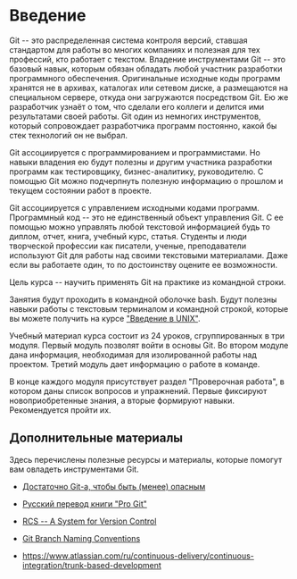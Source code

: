 # Введение

<!-- Важность Git для участников разработки ПО -->
Git -- это распределенная система контроля версий, ставшая стандартом для работы во многих компаниях и полезная для тех профессий, кто работает с текстом.
Владение инструментами Git -- это базовый навык, которым обязан обладать любой участник разработки программного обеспечения.
Оригинальные исходные коды программ хранятся не в архивах, каталогах или сетевом диске, а размещаются на специальном сервере, откуда они загружаются посредством Git.
Ею же разработчик узнаёт о том, что сделали его коллеги и делится ими результатами своей работы.
Git один из немногих инструментов, который сопровождает разработчика программ постоянно, какой бы стек технологий он не выбрал.

<!-- Важность Git для непрограммистов -->
Git ассоциируется с программированием и программистами.
Но навыки владения ею будут полезны и другим участника разработки программ как тестировщику, бизнес-аналитику, руководителю.
С помощью Git можно подчерпнуть полезную информацию о прошлом и текущем состоянии работ в проекте.

<!-- Важность Git при работе в одиночку -->
Git ассоциируется с управлением исходными кодами программ.
Программный код -- это не единственный объект управления Git.
С ее помощью можно управлять любой текстовой информацией будь то диплом, отчет, книга, учебный курс, статья.
Студенты и люди творческой профессии как писатели, ученые, преподаватели используют Git для работы над своими текстовыми материалами.
Даже если вы работаете один, то по достоинству оцените ее возможности.

<!-- Цель курса -->
Цель курса -- научить применять Git на практике из командной строки.

<!-- Навыки работы с текстовым терминалом и командной строкой -->
Занятия будут проходить в командной оболочке bash.
Будут полезны навыки работы с текстовым терминалом и командной строкой, которые вы можете получить на курсе ["Введение в UNIX"](https://wolodyx.github.io/unixshell).

<!-- Структура материала и содержание модулей -->
Учебный материал курса состоит из 24 уроков, сгруппированных в три модуля.
Первый модуль позволят войти в основы Git.
Во втором модуле дана информация, необходимая для изолированной работы над проектом.
Третий модуль дает информацию о работе в команде.

<!-- Контроль освоения материала -->
В конце каждого модуля присутствует раздел "Проверочная работа", в котором даны список вопросов и упражнений.
Первые фиксируют новоприобретенные знания, а вторые формируют навыки.
Рекомендуется пройти их.


## Дополнительные материалы

Здесь перечислены полезные ресурсы и материалы, которые помогут вам овладеть инструментами Git.

* [Достаточно Git-а, чтобы быть (менее) опасным](https://habr.com/ru/articles/268951/)
* [Русский перевод книги "Pro Git"](https://git-scm.com/book/ru/v2)
* [RCS -- A System for Version Control](https://www.gnu.org/software/rcs/tichy-paper.pdf)

* [Git Branch Naming Conventions](https://www.scaler.com/topics/git/git-branch-naming-conventions/)
* https://www.atlassian.com/ru/continuous-delivery/continuous-integration/trunk-based-development